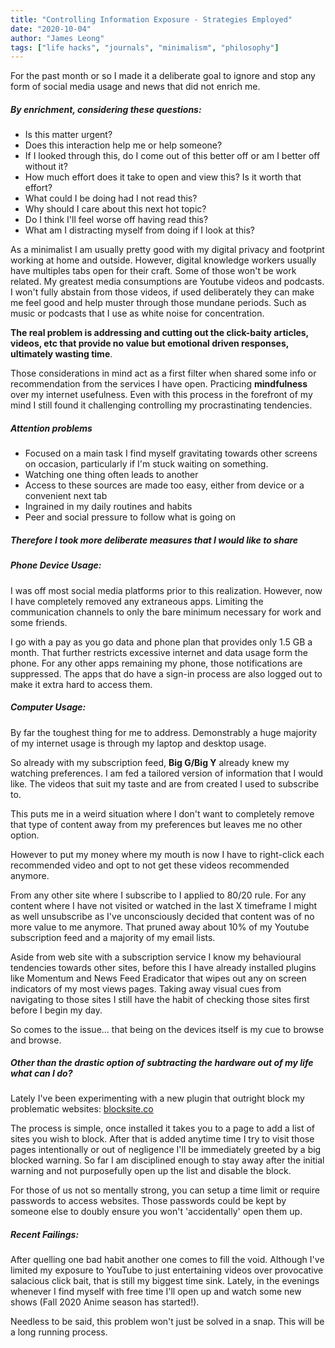 ```yaml
---
title: "Controlling Information Exposure - Strategies Employed"
date: "2020-10-04"
author: "James Leong"
tags: ["life hacks", "journals", "minimalism", "philosophy"]
---
```


For the past month or so I made it a deliberate goal to ignore and stop any form of social media usage and news that did not enrich me.

##### By enrichment, considering these questions:

- Is this matter urgent?
- Does this interaction help me or help someone?
- If I looked through this, do I come out of this better off or am I better off without it?
- How much effort does it take to open and view this? Is it worth that effort?
- What could I be doing had I not read this?
- Why should I care about this next hot topic?
- Do I think I'll feel worse off having read this?
- What am I distracting myself from doing if I look at this?

As a minimalist I am usually pretty good with my digital privacy and footprint working at home and outside. However, digital knowledge workers usually have multiples tabs open for their craft. Some of those won't be work related. My greatest media consumptions are Youtube videos and podcasts. I won't fully abstain from those videos, if used deliberately they can make me feel good and help muster through those mundane periods. Such as music or podcasts that I use as white noise for concentration.

**The real problem is addressing and cutting out the click-baity articles, videos, etc that provide no value but emotional driven responses, ultimately wasting time**.

Those considerations in mind act as a first filter when shared some info or recommendation from the services I have open. Practicing **mindfulness** over my internet usefulness. Even with this process in the forefront of my mind I still found it challenging controlling my procrastinating tendencies.

##### Attention problems

- Focused on a main task I find myself gravitating towards other screens on occasion, particularly if I'm stuck waiting on something.
- Watching one thing often leads to another
- Access to these sources are made too easy, either from device or a convenient next tab
- Ingrained in my daily routines and habits
- Peer and social pressure to follow what is going on

##### Therefore I took more deliberate measures that I would like to share

##### **Phone Device Usage:**

I was off most social media platforms prior to this realization. However, now I have completely removed any extraneous apps. Limiting the communication channels to only the bare minimum necessary for work and some friends.

I go with a pay as you go data and phone plan that provides only 1.5 GB a month. That further restricts excessive internet and data usage form the phone. For any other apps remaining my phone, those notifications are suppressed. The apps that do have a sign-in process are also logged out to make it extra hard to access them.

##### **Computer Usage:**

By far the toughest thing for me to address. Demonstrably a huge majority of my internet usage is through my laptop and desktop usage.

So already with my subscription feed, **Big G/Big Y** already knew my watching preferences. I am fed a tailored version of information that I would like. The videos that suit my taste and are from created I used to subscribe to.

This puts me in a weird situation where I don't want to completely remove that type of content away from my preferences but leaves me no other option.

However to put my money where my mouth is now I have to right-click each recommended video and opt to not get these videos recommended anymore.

From any other site where I subscribe to I applied to 80/20 rule. For any content where I have not visited or watched in the last X timeframe I might as well unsubscribe as I've unconsciously decided that content was of no more value to me anymore. That pruned away about 10% of my Youtube subscription feed and a majority of my email lists.

Aside from web site with a subscription service I know my behavioural tendencies towards other sites, before this I have already installed plugins like Momentum and News Feed Eradicator that wipes out any on screen indicators of my most views pages. Taking away visual cues from navigating to those sites I still have the habit of checking those sites first before I begin my day.

So comes to the issue... that being on the devices itself is my cue to browse and browse.

##### Other than the drastic option of subtracting the hardware out of my life what can I do?

Lately I've been experimenting with a new plugin that outright block my problematic websites: [blocksite.co](https://blocksite.co/)

The process is simple, once installed it takes you to a page to add a list of sites you wish to block. After that is added anytime time I try to visit those pages intentionally or out of negligence I'll be immediately greeted by a big blocked warning. So far I am disciplined enough to stay away after the initial warning and not purposefully open up the list and disable the block.

For those of us not so mentally strong, you can setup a time limit or require passwords to access websites. Those passwords could be kept by someone else to doubly ensure you won't 'accidentally' open them up.

##### Recent Failings:

After quelling one bad habit another one comes to fill the void. Although I've limited my exposure to YouTube to just entertaining videos over provocative salacious click bait, that is still my biggest time sink. Lately, in the evenings whenever I find myself with free time I'll open up and watch some new shows (Fall 2020 Anime season has started!).

Needless to be said, this problem won't just be solved in a snap. This will be a long running process.

